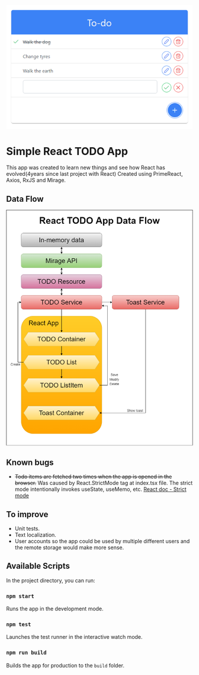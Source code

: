 ![Data Flow](documentation/UI.PNG?raw=true "UI")

# Simple React TODO App

This app was created to learn new things and see how React has evolved(4years since last project with React)
Created using PrimeReact, Axios, RxJS and Mirage.

## Data Flow

![Data Flow](documentation/dataFlow.png?raw=true "Data Flow")

## Known bugs

- ~~Todo items are fetched two times when the app is opened in the browser.~~ Was caused by React.StrictMode tag at index.tsx file. The strict mode intentionally invokes useState, useMemo, etc. [React doc - Strict mode](https://reactjs.org/docs/strict-mode.html)

## To improve

- Unit tests.
- Text localization.
- User accounts so the app could be used by multiple different users and the remote storage would make more sense.

## Available Scripts

In the project directory, you can run:

### `npm start`

Runs the app in the development mode.

### `npm test`

Launches the test runner in the interactive watch mode.

### `npm run build`

Builds the app for production to the `build` folder.
